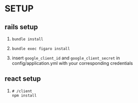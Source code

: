 # SETUP

## rails setup

1. ```
   bundle install
   ```
1. ```
   bundle exec figaro install
   ```
1. insert `google_client_id` and `google_client_secret` in config/application.yml with your corresponding credentials

## react setup
1. ```
   # /client
   npm install
   ```
